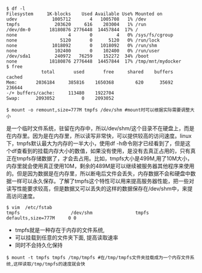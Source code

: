 ```cassandraql
$ df -l
Filesystem     1K-blocks    Used Available Use% Mounted on
udev             1005712       4   1005708   1% /dev
tmpfs             203620     616    203004   1% /run
/dev/dm-0       18180876 2776448  14457844  17% /
none                   4       0         4   0% /sys/fs/cgroup
none                5120       0      5120   0% /run/lock
none             1018092       0   1018092   0% /run/shm
none              102400       0    102400   0% /run/user
/dev/sda1         240972   76259    152272  34% /boot
none            18180876 2776448  14457844  17% /tmp/mnt/mydocker
$ free
             total       used       free     shared    buffers     cached
Mem:       2036184     385816    1650368        620      35692     236644
-/+ buffers/cache:     113480    1922704
Swap:      2093052          0    2093052

$ mount -o remount,size=777M tmpfs /dev/shm #mount时可以根据实际需要调整大小
```
是一个临时文件系统，驻留在内存中，所以/dev/shm/这个目录不在硬盘上，而是在内存里。因为是在内存里，所以读写非常快，可以提供较高的访问速度。linux下，tmpfs默认最大为内存的一半大小，使用df -h命令刚才已经看到了，但是这个df查看到的挂载内存大小的数值，如果没有使用，是没有去真正占用的，只有真正在tmpfs存储数据了，才会去占用。比如，tmpfs大小是499M,用了10M大小，内存里就会使用真正使用10M，剩余的489M是可以继续被服务器其他程序来使用的。但是因为数据是在内存里，所以断电后文件会丢失，内存数据不会和硬盘中数据一样可以永久保存。了解了tmpfs这个特性可以用来提高服务器性能，把一些对读写性能要求较高，但是数据又可以丢失的这样的数据保存在/dev/shm中，来提高访问速度。

```cassandraql
$ vim  /etc/fstab 
tmpfs                   /dev/shm                tmpfs   defaults,size=777M     0 0
```

- tmpfs就是一种存在于内存的文件系统, 
- 可以挂载到任意的文件夹下面, 提高读取速率
- 同时不会持久化保持
```cassandraql
$ mount -t tmpfs tmpfs /tmp/tmpfs #在/tmp/tmpfs文件夹挂载成为一个内存文件系统,这样读取/tmp/tmpfs的速度就会快
```